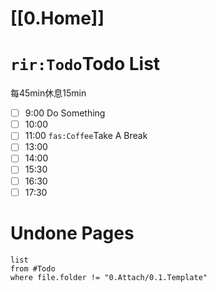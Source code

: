 # [[0.Home]]

# `rir:Todo`Todo List
每45min休息15min
- [ ] 9:00 Do Something
- [ ] 10:00
- [ ] 11:00
`fas:Coffee`Take A Break
- [ ] 13:00
- [ ] 14:00
- [ ] 15:30
- [ ] 16:30
- [ ] 17:30

# Undone Pages
```dataview
list
from #Todo
where file.folder != "0.Attach/0.1.Template"

```

